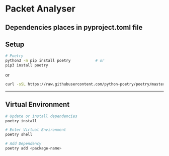 # Packet Analyser
Dependencies places in pyproject.toml file  
----------------
## Setup
~~~bash
# Poetry 
python3 -m pip install poetry           # or
pip3 install poetry
~~~
or
~~~bash
curl -sSL https://raw.githubusercontent.com/python-poetry/poetry/master/get-poetry.py | python3 -
~~~
----------------
## Virtual Environment
~~~bash
# Update or install dependencies
poetry install

# Enter Virtual Environment
poetry shell

# Add Dependency
poetry add <package-name>
~~~

